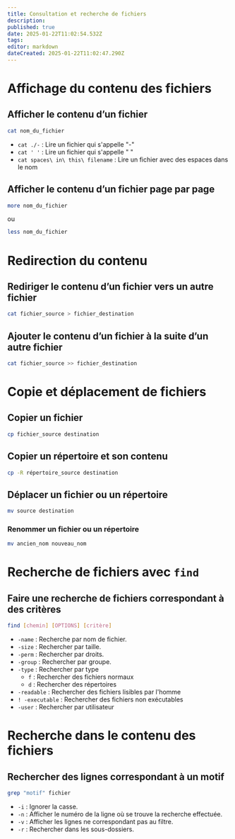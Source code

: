 ```yaml
---
title: Consultation et recherche de fichiers
description: 
published: true
date: 2025-01-22T11:02:54.532Z
tags: 
editor: markdown
dateCreated: 2025-01-22T11:02:47.290Z
---
```


# Affichage du contenu des fichiers

## Afficher le contenu d’un fichier

```bash
cat nom_du_fichier
```
-  `cat ./-` : Lire un fichier qui s'appelle "-"
- `cat ' '` : Lire un fichier qui s'appelle " "    
- `cat spaces\ in\ this\ filename` : Lire un fichier avec des espaces dans le nom

## Afficher le contenu d’un fichier page par page

```bash
more nom_du_fichier
```

ou 
```bash
less nom_du_fichier
```

# Redirection du contenu

## Rediriger le contenu d’un fichier vers un autre fichier

```bash
cat fichier_source > fichier_destination
```

## Ajouter le contenu d’un fichier à la suite d’un autre fichier

```bash
cat fichier_source >> fichier_destination
```
# Copie et déplacement de fichiers

## Copier un fichier

```bash
cp fichier_source destination
```

## Copier un répertoire et son contenu

```bash
cp -R répertoire_source destination
```

## Déplacer un fichier ou un répertoire

```bash
mv source destination
```

### Renommer un fichier ou un répertoire

```bash
mv ancien_nom nouveau_nom
```

# Recherche de fichiers avec `find`

## Faire une recherche de fichiers correspondant à des critères

```bash
find [chemin] [OPTIONS] [critère]
```
- `-name` : Recherche par nom de fichier.    
- `-size` : Rechercher par taille.    
- `-perm` : Rechercher par droits.
- `-group` : Rechercher par groupe.
- `-type` : Rechercher par type 
	- `f` : Rechercher des fichiers normaux
	- `d` : Rechercher des répertoires
- `-readable` : Rechercher des fichiers lisibles par l'homme
- `! -executable` : Rechercher des fichiers non exécutables 
- `-user` : Rechercher par utilisateur

# Recherche dans le contenu des fichiers

## Rechercher des lignes correspondant à un motif

```bash
grep "motif" fichier
```
- `-i` : Ignorer la casse.    
- `-n` : Afficher le numéro de la ligne où se trouve la recherche effectuée.    
- `-v` : Afficher les lignes ne correspondant pas au filtre.    
- `-r` : Rechercher dans les sous-dossiers.